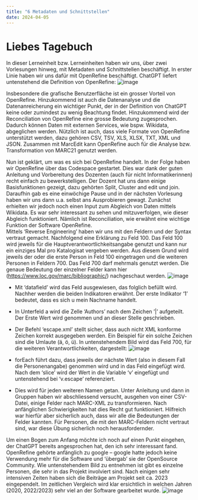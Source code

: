 ```yaml
---
title: "6 Metadaten und Schnittstellen"
date: 2024-04-05
---
```


# Liebes Tagebuch
In dieser Lerneinheit bzw. Lerneinheiten haben wir uns, über zwei Vorlesungen hinweg, mit Metadaten und Schnittstellen beschäftigt. In erster Linie haben wir uns dafür mit OpenRefine beschäftigt. ChatGPT liefert untenstehend die Definition von OpenRefine: 
![image](https://github.com/nathaliewic/lerntagebuch/assets/160014832/95a98ba5-c92c-4426-a3fd-76ef079b217a)

 
Insbesondere die grafische Benutzerfläche ist ein grosser Vorteil von OpenRefine. Hinzukommend ist auch die Datenanalyse und die Datenanreicherung ein wichtiger Punkt, der in der Definition von ChatGPT keine oder zumindest zu wenig Beachtung findet. Hinzukommend wird der Reconciliation von OpenRefine eine grosse Bedeutung zugesprochen. Dadurch können Daten mit externen Services, wie bspw. Wikidata, abgeglichen werden. Nützlich ist auch, dass viele Formate von OpenRefine unterstützt werden, dazu gehören CSV, TSV, XLS, XLSX, TXT, XML und JSON. Zusammen mit MarcEdit kann OpenRefine auch für die Analyse bzw. Transformation von MARC21 genutzt werden.

Nun ist geklärt, um was es sich bei OpenRefine handelt. In der Folge haben wir OpenRefine über das Codespace gestartet. Dies war dank der guten Anleitung und Vorbereitung des Dozenten (auch für nicht Informatikerinnen) recht einfach zu bewerkstelligen. Der Dozent hat uns dann einige Basisfunktionen gezeigt, dazu gehörten Split, Cluster and edit und join. 
Daraufhin gab es eine einwöchige Pause und in der nächsten Vorlesung haben wir uns dann u.a. selbst ans Ausprobieren gewagt. Zunächst erhielten wir jedoch noch einen Input zum Abgleich von Daten mittels Wikidata. Es war sehr interessant zu sehen und mitzuverfolgen, wie dieser Abgleich funktioniert. Nämlich ist Reconciliation, wie erwähnt eine wichtige Funktion der Software OpenRefine.   
Mittels ‘Reverse Engineering’ haben wir uns mit den Feldern und der Syntax vertraut gemacht. Nachfolgend eine Erklärung zu Feld 100. Das Feld 100 wird jeweils für die Hauptverantwortlichkeitsangabe genutzt und kann nur ein einziges Mal pro Katalogisat vergeben werden. Aus diesem Grund wird jeweils der oder die erste Person in Feld 100 eingetragen und die weiteren Personen in Feldern 700. Das Feld 700 darf mehrmals genutzt werden. Die genaue Bedeutung der einzelner Felder kann hier (https://www.loc.gov/marc/bibliographic/) nachgeschaut werden.
![image](https://github.com/nathaliewic/lerntagebuch/assets/160014832/f7cc955a-8a32-4984-a024-7e481cb03020)
-	Mit ‘datafield’ wird das Feld ausgewiesen, das folglich befüllt wird. Nachher werden die beiden Indikatoren erwähnt. Der erste Indikator ‘1’ bedeutet, dass es sich u mein Nachname handelt. 
-	In Unterfeld a wird die Zelle ‘Authors’ nach dem Zeichen ’|’ aufgeteilt. Der Erste Wert wird genommen und an dieser Stelle geschrieben. 
-	Der Befehl ‘escape.xml’ stellt sicher, dass auch nicht XML konforme Zeichen korrekt ausgegeben werden. Ein Beispiel für ein solche Zeichen sind die Umlaute (ä, ö, ü).
In untenstehendem Bild wird das Feld 700, für die weiteren Verantwortlichkeiten, dargestellt:
![image](https://github.com/nathaliewic/lerntagebuch/assets/160014832/5e338dae-d2a2-49cf-be78-30e2a3952a0e)

-	forEach führt dazu, dass jeweils der nächste Wert (also in diesem Fall die Personenangabe) genommen wird und in das Feld eingefügt wird. Nach dem ‘slice’ wird der Wert in die Variable ‘v’ eingefügt und untenstehend bei ‘v.escape’ referenziert. 
-	Dies wird für jeden weiteren Namen getan.
Unter Anleitung und dann in Gruppen haben wir abschliessend versucht, ausgehen von einer CSV-Datei, einige Felder nach MARC-XML zu transformieren. Nach anfänglichen Schwierigkeiten hat dies Recht gut funktioniert. Hilfreich war hierfür aber sicherlich auch, dass wir alle die Bedeutungen der Felder kannten. Für Personen, die mit den MARC-Feldern nicht vertraut sind, war diese Übung sicherlich noch herausfordernder. 

Um einen Bogen zum Anfang möchte ich noch auf einen Punkt eingehen, der ChatGPT bereits angesprochen hat, den ich sehr interessant fand. OpenRefine gehörte anfänglich zu google – google hatte jedoch keine Verwendung mehr für die Software und ‘übergab’ sie der OpenSource Community. Wie untenstehendem Bild zu entnehmen ist gibt es einzelne Personen, die sehr in das Projekt involviert sind. Nach einigen sehr intensiven Zeiten haben sich die Beiträge am Projekt seit ca. 2023 eingependelt. Im zeitlichen Vergleich wird klar ersichtlich in welchen Jahren (2020, 2022/2023) sehr viel an der Software gearbeitet wurde. 
![image](https://github.com/nathaliewic/lerntagebuch/assets/160014832/6a2b8ce3-4992-481c-ae02-909b38802ffe)


